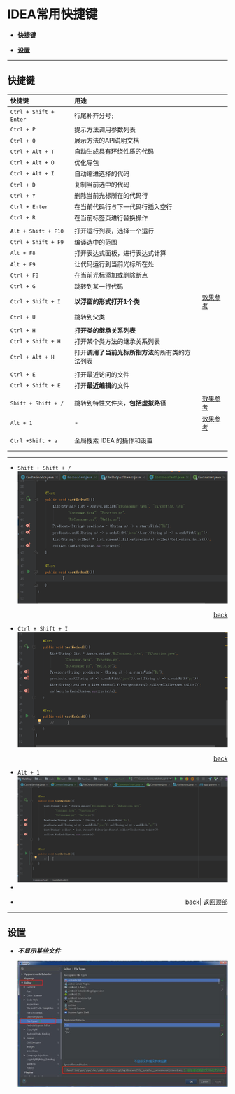 # <a name="top">IDEA常用快捷键</a>

+ <a href="#con_key">**快捷键**</a>


+ <a href="#setting">**设置**</a>



----

## <a name="con_key">快捷键</a>

| 快捷键                    | 用途                                       |                                 |
| :--------------------- | :--------------------------------------- | ------------------------------- |
| `Ctrl + Shift + Enter` | 行尾补齐分号`;`                                |                                 |
| `Ctrl + P`             | 提示方法调用参数列表                               |                                 |
| `Ctrl + Q`             | 展示方法的API说明文档                             |                                 |
| `Ctrl + Alt + T`       | 自动生成具有环绕性质的代码                            |                                 |
| `Ctrl + Alt + O`       | 优化导包                                     |                                 |
| `Ctrl + Alt + I`       | 自动缩进选择的代码                                |                                 |
| `Ctrl + D`             | 复制当前选中的代码                                |                                 |
| `Ctrl + Y`             | 删除当前光标所在的代码行                             |                                 |
| `Ctrl + Enter`         | 在当前代码行与下一代码行插入空行                         |                                 |
| `Ctrl + R`             | 在当前标签页进行替换操作                             |                                 |
|                        |                                          |                                 |
| `Alt + Shift + F10`    | 打开运行列表，选择一个运行                            |                                 |
| `Ctrl + Shift + F9`    | 编译选中的范围                                  |                                 |
| `Alt + F8`             | 打开表达式面板，进行表达式计算                          |                                 |
| `Alt + F9`             | 让代码运行到当前光标所在处                            |                                 |
| `Ctrl + F8`            | 在当前光标添加或删除断点                             |                                 |
| `Ctrl + G`             | 跳转到某一行代码                                 |                                 |
| `Ctrl + Shift + I`     | <a name="CtrlShiftIGif"> **以浮窗的形式打开1个类** </a> | <a href="#CtrlShiftI">效果参考</a>  |
| `Ctrl + U`             | 跳转到父类                                    |                                 |
|                        |                                          |                                 |
| `Ctrl + H`             | **打开类的继承关系列表**                           |                                 |
| `Ctrl + Shift + H`     | 打开某个类方法的继承关系列表                           |                                 |
| `Ctrl + Alt + H`       | 打开**调用了当前光标所指方法**的所有类的方法列表               |                                 |
|                        |                                          |                                 |
| `Ctrl + E`             | 打开最近访问的文件                                |                                 |
| `Ctrl + Shift + E`     | 打开**最近编辑**的文件                            |                                 |
|                        |                                          |                                 |
| `Shift + Shift + /`    | <a name="DoubleShiftGif">跳转到特性文件夹，**包括虚拟路径**</a> | <a href="#DoubleShift">效果参考</a> |
| `Alt + 1`              | <a name="Alt1Gif">  - </a>               | <a href="#Alt1">效果参考</a>        |
|                        |                                          |                                 |
| `Ctrl +Shift + a`      | 全局搜索 IDEA 的操作和设置                         |                                 |
|                        |                                          |                                 |
|                        |                                          |                                 |

-----
+ <a name="DoubleShift">`Shift + Shift + /`</a>
  ![DoubleShift](https://github.com/HurricanGod/Home/blob/master/idea/img/DoubleShift.gif)
  <p align="right"><a href="#DoubleShiftGif">back</a></p>
+ <a name="CtrlShiftI">`Ctrl + Shift + I`</a>
  ![Ctrl + Shift +I](https://github.com/HurricanGod/Home/blob/master/idea/img/Ctrl%2BShift%2BI.gif)
  <p align="right"><a href="#CtrlShiftIGif">back</a></p>
+ <a name="Alt1">`Alt + 1` </a>
  ![Alt + 1](https://github.com/HurricanGod/Home/blob/master/idea/img/Alt%2B1.gif)
+ ​
  ​
+ <p align="right"><a href="#Alt1Gif">back</a>| <a href="#top">返回顶部</a></p>



------

## <a name="setting">设置</a>

+ ***不显示某些文件***

  ![ignore](https://github.com/HurricanGod/Home/blob/master/idea/img/ignore.jpg)
